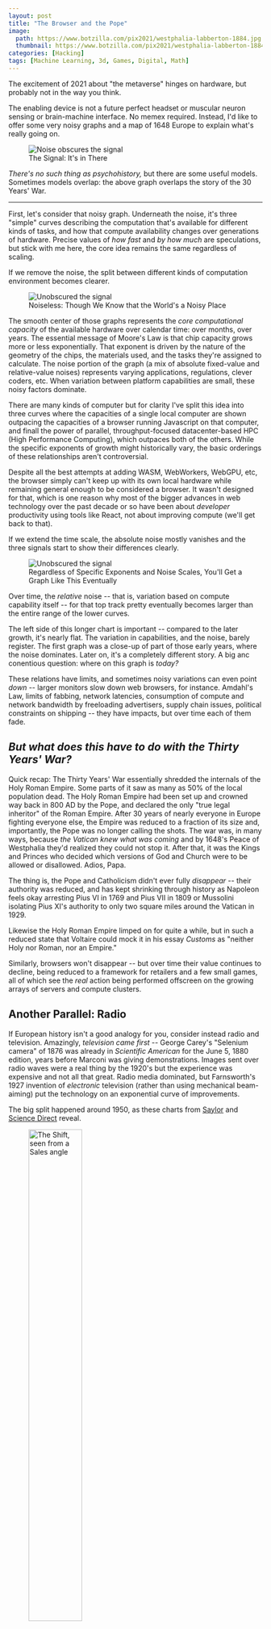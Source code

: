 ```yaml
---
layout: post
title: "The Browser and the Pope"
image:
  path: https://www.botzilla.com/pix2021/westphalia-labberton-1884.jpg
  thumbnail: https://www.botzilla.com/pix2021/westphalia-labberton-1884.jpg
categories: [Hacking]
tags: [Machine Learning, 3d, Games, Digital, Math]
---
```


The excitement of 2021 about "the metaverse" hinges on hardware, but probably not in the way you think.

The enabling device is not a future perfect headset or muscular neuron sensing or brain-machine interface. No memex required. Instead, I'd like to offer some very noisy graphs and a map of 1648 Europe to explain what's really going on.

<figure class="align-center">
<img alt="Noise obscures the signal" src="https://www.botzilla.com/pix2021/compute-rg20-Noisy.png">
<figcaption>The Signal: It's in There</figcaption>
</figure>

_There's no such thing as psychohistory,_ but there are some useful models. Sometimes models overlap: the above graph overlaps the story of the 30 Years' War.

<!--more-->

<hr/>

First, let's consider that noisy graph. Underneath the noise, it's three "simple" curves describing the computation that's available for different kinds of tasks, and how that compute availability changes over generations of hardware. Precise values of _how fast_ and _by how much_ are speculations, but stick with me here, the core idea remains the same regardless of scaling.

If we remove the noise, the split between different kinds of computation environment becomes clearer.

<figure class="align-center">
<img alt="Unobscured the signal" src="https://www.botzilla.com/pix2021/compute-rg20-Smooth.png">
<figcaption>Noiseless: Though We Know that the World's a Noisy Place</figcaption>
</figure>

The smooth center of those graphs represents the _core computational capacity_ of the available hardware over calendar time: over months, over years. The essential message of Moore's Law is that chip capacity grows more or less exponentially. That exponent is driven by the nature of the geometry of the chips, the materials used, and the tasks they're assigned to calculate. The noise portion of the graph (a mix of absolute fixed-value and relative-value noises) represents varying applications, regulations, clever coders, etc. When variation between platform capabilities are small, these noisy factors dominate.

There are many kinds of computer but for clarity I've split this idea into three curves where the capacities of a single local computer are shown outpacing the capacities of a browser running Javascript on that computer, and finall the power of parallel, throughput-focused datacenter-based HPC (High Performance Computing), which outpaces both of the others. While the specific exponents of growth might historically vary, the basic orderings of these relationships aren't controversial.

Despite all the best attempts at adding WASM, WebWorkers, WebGPU, etc, the browser simply can't keep up with its own local hardware while remaining general enough to be considered a browser. It wasn't designed for that, which is one reason why most of the bigger advances in web technology over the past decade or so have been about _developer_ productivity using tools like React, not about improving compute (we'll get back to that).

If we extend the time scale, the absolute noise mostly vanishes and the three signals start to show their differences clearly.

<figure class="align-center">
<img alt="Unobscured the signal" src="https://www.botzilla.com/pix2021/compute-rg100-Noisy.png">
<figcaption>Regardless of Specific Exponents and Noise Scales, You'll Get a Graph Like This Eventually</figcaption>
</figure>

Over time, the _relative_ noise -- that is, variation based on compute capability itself -- for that top track pretty eventually becomes larger than the entire range of the lower curves.

The left side of this longer chart is important -- compared to the later growth, it's nearly flat. The variation in capabilities, and the noise, barely register. The first graph was a close-up of part of those early years, where the noise dominates. Later on, it's a completely different story. A big anc conentious question: where on this graph is _today?_

These relations have limits, and sometimes noisy variations can even point _down_ -- larger monitors slow down web browsers, for instance. Amdahl's Law, limits of fabbing, network latencies, consumption of compute and network bandwidth by freeloading advertisers, supply chain issues, political constraints on shipping -- they have impacts, but over time each of them fade. 

## _But what does this have to do with the Thirty Years' War?_

Quick recap: The Thirty Years' War essentially shredded the internals of the Holy Roman Empire. Some parts of it saw as many as 50% of the local population dead. The Holy Roman Empire had been set up and crowned way back in 800 AD by the Pope, and declared the only "true legal inheritor" of the Roman Empire. After 30 years of nearly everyone in Europe fighting everyone else, the Empire was reduced to a fraction of its size and, importantly, the Pope was no longer calling the shots. The war was, in many ways, because _the Vatican knew what was coming_ and by 1648's Peace of Westphalia they'd realized they could not stop it. After that, it was the Kings and Princes who decided which versions of God and Church were to be allowed or disallowed. Adios, Papa.

The thing is, the Pope and Catholicism didn't ever fully _disappear_ -- their authority was reduced, and has kept shrinking through history as Napoleon feels okay arresting Pius VI in 1769 and Pius VII in 1809 or Mussolini isolating Pius XI's authority to only two square miles around the Vatican in 1929.

Likewise the Holy Roman Empire limped on for quite a while, but in such a reduced state that Voltaire could mock it in his essay _Customs_ as "neither Holy nor Roman, nor an Empire."

Similarly, browsers won't disappear -- but over time their value continues to decline, being reduced to a framework for retailers and a few small games, all of which see the _real_ action being performed offscreen on the growing arrays of servers and compute clusters.

## Another Parallel: Radio

If European history isn't a good analogy for you, consider instead radio and television. Amazingly, _television came first_ -- George Carey's "Selenium camera" of 1876 was already in _Scientific American_ for the June 5, 1880 edition, years before Marconi was giving demonstrations. Images sent over radio waves were a real thing by the 1920's but the experience was expensive and not all that great. Radio media dominated, but Farnsworth's 1927 invention of _electronic_ television (rather than using mechanical beam-aiming) put the technology on an exponential curve of improvements.

The big split happened around 1950, as these charts from <a href="https://saylordotorg.github.io/text_understanding-media-and-culture-an-introduction-to-mass-communication/s12-01-the-evolution-of-television.html">Saylor</a> and <a href="https://www.sciencedirect.com/topics/social-sciences/radio-listeners">Science Direct</a> reveal.

<figure class="align-center">
<img alt="The Shift, seen from a Sales angle" src="https://www.botzilla.com/pix2021/tv-adoption-saylordotorg.jpg" width="50%">
<figcaption>from <i>The Evolution of Television:</i> US Households with Televisions</figcaption>
</figure>

<figure class="align-center">
<img alt="The Shift, seen from a consumption angle" src="https://www.botzilla.com/pix2021/radio-listeners-science-direct.gif" width="80%">
<figcaption>from the <i>Encyclopedia of International Media and Communications:</i> Declining Radio Time</figcaption>
</figure>

Radio didn't entirely go away -- but today it's mostly an automotive accessory.

In the early days of TV's success, program content followed radio formats closely -- some radio programs like _Gunsmoke_ even jumped the divide when the audiences were moving. Over times, we've seen those formats mutate. Episodic radio shows have nearly vanished, and TV quickly developed its new forms and rituals: Saturday Morning Cartoons, the decline of baseball in favor of football and basketball, and later the youtubes and HBOs. Ideas that really don't make sense for radio.

## So Where Does That Leave the Browser?

Depending on where you think we are on the graph, and how the scales shake out, things don't look good, long-term, for the browser. The rise of computationally-intensive ideas like Deep Learning, Crypto currencies, and Metaverse applications indicate to me that we're already passing into the steeper part of the chart where capabilities are peeling apart faster than software product cycles can adapt (this was true even a decade ago in some quarters: when I was at Nvidia, we passed the point where it took longer to create a AAA video game than the product cycles of AAA game hardware).

Yet weirdly when people are encouraged to learn to code, we give them: Javascript.

It's where some jobs are _now,_ I get it. Or worse, maybe it's where the jobs _were_ when the training website was prepared in 2013. But the long-term returns for getting locked-into JS's mentality and the browser DOM model are questionable.

While the browser isn't vanishing instantly, there are many applications for which the browser's contribution is already reduced to noise:

* High end gaming
* Machine Learning (especially training)
* Crypto
* Microbiology
* Machine Vision
* High-speed and automated Trading
* Logistics Automation and robotics of all kinds
* _The Metaverse_

I'm sure you can think of many more.

For that last one, "the Metaverse" -- whether hi-def or low-def -- is much deeper than what you see on the screen or in your goggles. Those increased demands are largely what makes it more than just another walled-garden game. Physics needs to be calculated, poses estimated, textures and patterns recalculated, loads balanced and synchronized... The computation that's required beyond the visible pixels has to be deep, fast, connected, secure, and able to scale to a very wide range of complexity.

The truth is, "the metaverse" might just be a blip in the course of this history. Right now lots of people have identified a range of computational possibilities and have wrapped a little ribbon around them labelled "metaverse." The truth of what can be accomplished may be far more amazing.

_Hardly anything has been invented yet._

<hr/>

### Footnotes

* _On Moore's Law and Exponents:_ It's entirely possible that what Gordon Moore realized in the 1960's was not an exponential curve but the start of a long logistic one (or a series of logistic curves). If you want to learn a lot about the consequences of logistic curves and improvement, I highly recommend Vaclav Smil's book <a href="http://vaclavsmil.com/">_Growth._</a> If various kinds of computation _are_ on long logistic curves, the basic assertion of this article is probably still true, because each kind of task and platform will have its own limiting factors, which are likely to kick in at different times. In fact I'd even go so far as to say browser computation is already suffering from the limits of its architecture and has been since well before ES6.

* _Try it Yourself:_ As mentioned, the ideas behind this simple set of graphs are in a <a href="https://colab.research.google.com/drive/1NKcdC_18ZQ-GntNhbeRHx1nsU-CRe4XK?usp=sharing">Colab notebook</a> and you can fiddle with them yourself. It's really _very_ simple math, though unintuitive for human brains that don't deal well with exponents. So try it yourself -- see how much noise or variations in the signals can affect your own results. And if you think this model is just full of beans, I'd appeciate your comments!

* The Thirty Years' War lasted about the same in duration as the time from the first web browser until today. Probably nothing.

* _**The Missing Graph Line:**_ One key piece of computational hardware that hasn't changed appreciably since the invention of electrical circuits is the human brain. Tools like React are trying to help you out, but it's... a losing battle. Human computation limits would be drawn as a flat horizontal line on graphs like the ones above. You can decide for yourself where you think that line might should be drawn: high, or low? YMMV, but thinking through some of the possible personal impacts of different line heights might be worth your while. My hunch is that it's low, but hard to make out in the noise: especially since once computation is above human understanding, how can you recognize the quiet shift?

> _This is how the Singularity comes_<br/>
> _This is how the Singularity comes_<br/>
> _This is how the Singularity comes_<br/>
> _Not with a bang but a whisper._
